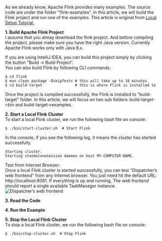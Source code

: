 As we already know, Apache Flink provides many examples. The source code are under the folder "flink-examples". 
In this article, we will build the Flink project and run one of the examples. 
This article is original from [Local Setup Tutorial.](https://ci.apache.org/projects/flink/flink-docs-master/tutorials/local_setup.html)

**1. Build Apache Flink Project**    
I assume that you alreay download the flink project. And before compiling the project, please make sure you have the right Java version. Currently Apache Flink works only with Java 8.x.

If you are using IntelliJ IDEA, you can build this project simply by clicking the button "Build -> Build Project".  
You can also build Flink by following CLI commands:    

```
$ cd flink
$ mvn clean package -DskipTests # this will take up to 10 minutes
$ cd build-target               # this is where Flink is installed to
```
  
Once the project is compiled successfully, the Flink is installed to "build-target" folder.
In this article, we will focus on two sub folders: build-target->bin and build-target->examples.

**2. Start a Local Flink Cluster**    
To start a local Flink cluster, we run the following bash file on console:

```
$ ./bin/start-cluster.sh  # Start Flink
```

In the console, if you see the following log, it means the cluster has started successfully.

```
Starting cluster.
Starting standalonesession daemon on host MY-COMPUTER-NAME.
```

Test from Internet Browser:    
Once a local Flink cluster is started successfully, you can test "Dispatcher’s web frontend" from any Internet browser.
You just need hit the default URL: http://localhost:8081. 
If everything is up and running, The web frontend should report a single available TaskManager instance.
![Dispatcher’s web frontend](/image/jobmanager-1.png)

**3. Read the Code**



**4. Run the Example**    

**5. Stop the Local Flink Cluster**   
To stop a local Flink cluster, we run the following bash file on console:
```
$ ./bin/stop-cluster.sh  # Stop Flink
```



